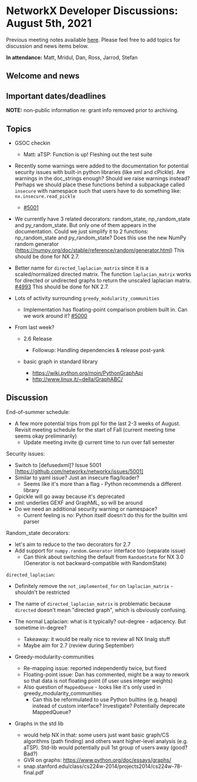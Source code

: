 # NetworkX Developer Discussions: August 5th, 2021
Previous meeting notes available [here](https://github.com/networkx/archive/tree/master/meetings). Please feel free to add topics for discussion and news items below.

**In attendance:** Matt, Mridul, Dan, Ross, Jarrod, Stefan

## Welcome and news

## Important dates/deadlines

**NOTE:** non-public information re: grant info removed prior to archiving.

## Topics

- GSOC checkin
  * Matt: aTSP: Function is up! Fleshing out the test suite

- Recently some warnings were added to the documentation for potential security issues with built-in python libraries (like xml and cPickle). Are warnings in the doc_strings enough? Should we raise warnings instead? Perhaps we should place these functions behind a subpackage called `insecure` with namespace such that users have to do something like: `nx.insecure.read_pickle`
  - [#5001](https://github.com/networkx/networkx/issues/5001)

- We currently have 3 related decorators: random_state, np_random_state and py_random_state.  But only one of them appears in the documentation. Could we just simplify it to 2 functions: np_random_state and py_random_state?  Does this use the new NumPy random generator (https://numpy.org/doc/stable/reference/random/generator.html)
This should be done for NX 2.7.

- Better name for `directed_laplacian_matrix` since it is a scaled/normalized directed matrix. The function `laplacian_matrix` works for directed or undirected graphs to return the unscaled laplacian matrix. [#4993](https://github.com/networkx/networkx/issues/4993)
This should be done for NX 2.7.

- Lots of activity surrounding `greedy_modularity_communities`
  * Implementation has floating-point comparison problem built in. Can we work around it? [#5000](https://github.com/networkx/networkx/pull/5000) 

- From last week?
  - 2.6 Release
    * Followup: Handling dependencies & release post-yank

  - basic graph in standard library
      - https://wiki.python.org/moin/PythonGraphApi
      - http://www.linux.it/~della/GraphABC/
  
## Discussion

End-of-summer schedule:
 - A few more potential trips from ppl for the last 2-3 weeks of August. Revisit meeting schedule for the start of Fall (current meeting time seems okay preliminarily)
   * Update meeting invite @ current time to run over fall semester

Security issues:
 - Switch to [defusedxml]? Issue 5001 [https://github.com/networkx/networkx/issues/5001]
 - Similar to yaml issue? Just an insecure flag/loader?
   * Seems like it's more than a flag - Python recommends a different library
 - Gpickle will go away because it's deprecated
 - xml: underlies GEXF and GraphML, so will be around
 - Do we need an additional security warning or namespace?
   * Current feeling is no: Python itself doesn't do this for the builtin xml parser

Random_state decorators:
 - let's aim to reduce to the two decorators for 2.7
 - Add support for `numpy.random.Generator` interface too (separate issue)
   * Can think about switching the default from `RandomState` for NX 3.0 (Generator is not backward-compatible with RandomState)

`directed_laplacian`:
  - Definitely remove the `not_implemented_for` on `laplacian_matrix` - shouldn't be restricted
  - The name of `directed_laplacian_matrix` is problematic because `directed` doesn't mean "directed graph", which is obviously confusing.
  - The normal Laplacian: what is it typically? out-degree - adjacency. But sometime in-degree?
    * Takeaway: it would be really nice to review all NX linalg stuff
    * Maybe aim for 2.7 (review during September)

 - Greedy-modularity-communities
   * Re-mapping issue: reported independently twice, but fixed
   * Floating-point issue: Dan has commented, might be a way to rework so that data is not floating point (if user uses integer weights)
   * Also question of `MappedQueue` - looks like it's only used in greedy_modularity_communities
     - Can this be reformulated to use Python builtins (e.g. heapq) instead of custom interface? Investigate? Potentially deprecate MappedQueue?

 - Graphs in the std lib
   * would help NX in that: some users just want basic graph/CS algorithms (path finding) and others want higher-level analysis (e.g. aTSP). Std-lib would potentially pull 1st group of users away (good? Bad?)
   * GVR on graphs: https://www.python.org/doc/essays/graphs/ 
   * snap.stanford.edu/class/cs224w-2014/projects2014/cs224w-78-final.pdf
